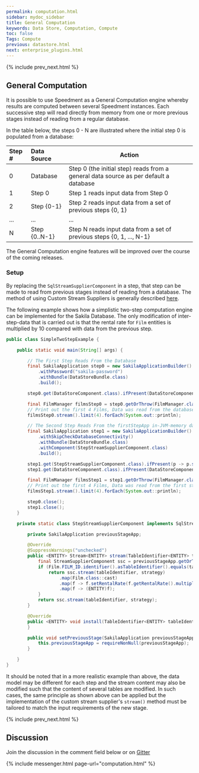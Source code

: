 ```yaml
---
permalink: computation.html
sidebar: mydoc_sidebar
title: General Computation
keywords: Data Store, Computation, Compute
toc: false
Tags: Compute
previous: datastore.html
next: enterprise_plugins.html
---
```


{% include prev_next.html %}

## General Computation
It is possible to use Speedment as a General Computation engine whereby results are computed between several Speedment instances. Each successive step will read directly from memory from one or more previous stages instead of reading from a regular database. 

In the table below, the steps 0 - N are illustrated where the initial step 0 is populated from a database:

| Step # | Data Source     | Action
| :----- | :-------------- | ------------------------------- |
|  0     | Database        | Step 0 (the initial step) reads from a general data source as per default a database
|  1     | Step 0          | Step 1 reads input data from Step 0
|  2     | Step {0-1}      | Step 2 reads input data from a set of previous steps {0, 1}
|  ...   | ...             | ...
|  N     | Step {0..N-1}   | Step N reads input data from a set of previous steps {0, 1, ..., N-1}

The General Computation engine features will be improved over the course of the coming releases.


### Setup
By replacing the `SqlStreamSupplierComponent` in a step, that step can be made to read from previous stages instead of reading from a database. The method of using Custom Stream Suppliers is generally described [here](advanced_features.html#custom-stream-suppliers).

The following example shows how a simplistic two-step computation engine can be implemented for the Sakila Database. The only modification of inter-step-data that is carried out is that the rental rate for `Film` entities is multiplied by 10 compared with data from the previous step.

``` java
public class SimpleTwoStepExample {

    public static void main(String[] args) {

        // The First Step Reads From the Database
        final SakilaApplication step0 = new SakilaApplicationBuilder()
            .withPassword("sakila-password")
            .withBundle(DataStoreBundle.class)
            .build();

        step0.get(DataStoreComponent.class).ifPresent(DataStoreComponent::load);

        final FilmManager filmsStep0 = step0.getOrThrow(FilmManager.class);
        // Print out the first 4 Films, Data was read from the database
        filmsStep0.stream().limit(4).forEach(System.out::println);

        // The Second Step Reads From the firstStepApp in-JVM-memory data
        final SakilaApplication step1 = new SakilaApplicationBuilder()
            .withSkipCheckDatabaseConnectivity()
            .withBundle(DataStoreBundle.class)
            .withComponent(StepStreamSupplierComponent.class)
            .build();

        step1.get(StepStreamSupplierComponent.class).ifPresent(p -> p.setPreviousStage(step0));
        step1.get(DataStoreComponent.class).ifPresent(DataStoreComponent::load);

        final FilmManager filmsStep1 = step1.getOrThrow(FilmManager.class);
        // Print out the first 4 Films, Data was read from the first step
        filmsStep1.stream().limit(4).forEach(System.out::println);

        step0.close();
        step1.close();
    }

    private static class StepStreamSupplierComponent implements SqlStreamSupplierComponent {

        private SakilaApplication previousStageApp;

        @Override
        @SuppressWarnings("unchecked")
        public <ENTITY> Stream<ENTITY> stream(TableIdentifier<ENTITY> tableIdentifier, ParallelStrategy strategy) {
            final StreamSupplierComponent ssc = previousStageApp.getOrThrow(StreamSupplierComponent.class);
            if (Film.FILM_ID.identifier().asTableIdentifier().equals(tableIdentifier)) {
                return ssc.stream(tableIdentifier, strategy)
                    .map(Film.class::cast)
                    .map(f -> f.setRentalRate(f.getRentalRate().multiply(BigDecimal.TEN)))
                    .map(f -> (ENTITY)f);
            }
            return ssc.stream(tableIdentifier, strategy);
        }

        @Override
        public <ENTITY> void install(TableIdentifier<ENTITY> tableIdentifier, SqlFunction<ResultSet, ENTITY> entityMapper) {
        }

        public void setPreviousStage(SakilaApplication previousStageApp) {
            this.previousStageApp = requireNonNull(previousStageApp);
        }

    }
}

```
It should be noted that in a more realistic example than above, the data model may be different for each step and the stream content may also be modified such that the content of several tables are modified. In such cases, the same principle as shown above can be applied but the implementation of the custom stream supplier's `stream()` method must be tailored to match the input requirements of the new stage.


{% include prev_next.html %}

## Discussion
Join the discussion in the comment field below or on [Gitter](https://gitter.im/speedment/speedment)

{% include messenger.html page-url="computation.html" %}
